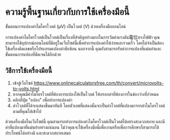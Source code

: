 ความรู้พื้นฐานเกี่ยวกับการใช้เครื่องมือนี้
==========================================

ขั้นตอนการแปลงค่าไมโครโวลต์ (µV) เป็นโวลต์ (V) ด้วยเครื่องมือออนไลน์

การแปลงค่าไมโครโวลต์เป็นโวลต์เป็นเรื่องที่สำคัญอย่างมากในการวัดค่าแรงดัน電位ทางไฟฟ้า คุณสามารถใช้อุปกรณ์ออนไลน์ที่มีอยู่ในเว็บไซต์นี้เพื่อทำการแปลงค่าให้ง่ายและรวดเร็ว โดยไม่จำเป็นต้องใช้เครื่องคิดเลขหรือโปรแกรมแปลงค่าซับซ้อน นอกจากนี้ คุณยังสามารถรับค่าการแปลงที่แม่นยำและขั้นตอนการแปลงที่ชัดเจนได้อีกด้วย

วิธีการใช้เครื่องมือนี้
-----------------------

1. เข้าสู่เว็บไซต์ <https://www.onlinecalculatorsfree.com/th/convert/microvolts-to-volts.html>
2. หากคุณมีค่าไมโครโวลต์ที่ต้องการแปลงให้เป็นโวลต์ ให้กรอกค่าที่ต้องการในช่องว่างที่กำหนด
3. คลิกที่ปุ่ม "แปลง" เพื่อทำการแปลงค่า
4. ค่าโวลต์ที่ได้จะแสดงขึ้นมาทันที โดยตัวเลขที่แสดงนั้นจะเป็นค่าโวลต์ที่แปลงมาจากค่าไมโครโวลต์ตามที่คุณใส่เข้าไป

ด้วยเครื่องมือในเว็บไซต์นี้ คุณสามารถทำการแปลงค่าไมโครโวลต์เป็นโวลต์ได้อย่างสะดวกสบาย และมีค่าที่แปลงมาที่แม่นยำอย่างแน่นอน ไม่ว่าคุณจะใช้เครื่องมือนี้เพื่องานหรือเพื่อการศึกษาก็สามารถใช้ประโยชน์ได้อย่างดี และสะดวกสบายเสมอ